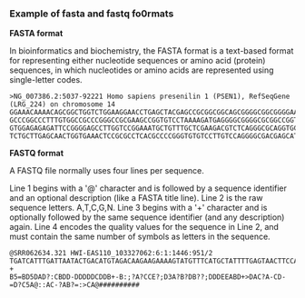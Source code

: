 ### Example of fasta and fastq fo0rmats

**FASTA format**

In bioinformatics and biochemistry, the FASTA format is a text-based format for representing either nucleotide sequences or amino acid (protein) sequences, in which nucleotides or amino acids are represented using single-letter codes.

```
>NG_007386.2:5037-92221 Homo sapiens presenilin 1 (PSEN1), RefSeqGene (LRG_224) on chromosome 14
GGAAACAAAACAGCGGCTGGTCTGGAAGGAACCTGAGCTACGAGCCGCGGCGGCAGCGGGGCGGCGGGGAAGCGTATGTGCGTGATGGGGAGTCCGGGCAAGCCAGGAAGGCACCGCGGACATGGGCGGCCGCGGGCAGG
GCCCGGCCCTTTGTGGCCGCCCGGGCCGCGAAGCCGGTGTCCTAAAAGATGAGGGGCGGGGCGCGGCCGGTTGGGGCTGGGGAACCCCGTGTGGGAAACCAGGAGGGGCGGCCCGTTTCTCGGGCTTCGGGCGCGGCCGG
GTGGAGAGAGATTCCGGGGAGCCTTGGTCCGGAAATGCTGTTTGCTCGAAGACGTCTCAGGGCGCAGGTGCCTTGGGCCGGGATTAGTAGCCGTCTGAACTGGAGTGGAGTAGGAGAAAGAGGAAGCGTCTTGGGCTGGG
TCTGCTTGAGCAACTGGTGAAACTCCGCGCCTCACGCCCCGGGTGTGTCCTTGTCCAGGGGCGACGAGCATTCTGGGCGAAGTCCGCACGCCTCTTGTTCGAGGCGGAAGACGGGGTCTGATGCTTTCTCCTTGGTCGGG
```


**FASTQ format**

A FASTQ file normally uses four lines per sequence.

Line 1 begins with a '@' character and is followed by a sequence identifier and an optional description (like a FASTA title line).
Line 2 is the raw sequence letters. A,T,C,G,N.
Line 3 begins with a '+' character and is optionally followed by the same sequence identifier (and any description) again.
Line 4 encodes the quality values for the sequence in Line 2, and must contain the same number of symbols as letters in the sequence.

```
@SRR062634.321 HWI-EAS110_103327062:6:1:1446:951/2
TGATCATTTGATTAATACTGACATGTAGACAAGAAGAAAAGTATGTTTCATGCTATTTTGAGTAACTTCCATTTAGAAGCCTACTCCTGAGCACAACATT
+
B5=BD5DAD?:CBDD-DDDDDCDDB+-B:;?A?CCE?;D3A?B?DB??;DDDEEABD+>DAC?A-CD-=D?C5A@::AC-?AB?=:>CA@##########
```


